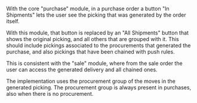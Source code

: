 With the core "purchase" module, in a purchase order a button "In
Shipments" lets the user see the picking that was generated by the order
itself.

With this module, that button is replaced by an "All Shipments" button
that shows the original picking, and all others that are grouped with
it. This should include pickings associated to the procurements that
generated the purchase, and also pickings that have been chained with
push rules.

This is consistent with the "sale" module, where from the sale order the
user can access the generated delivery and all chained ones.

The implementation uses the procurement group of the moves in the
generated picking. The procurement group is always present in purchases,
also when there is no procurement.
